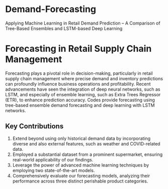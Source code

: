# Demand-Forecasting
Applying Machine Learning in Retail Demand Prediction – A Comparison of Tree-Based Ensembles and LSTM-based Deep Learning

# Forecasting in Retail Supply Chain Management

Forecasting plays a pivotal role in decision-making, particularly in retail supply chain management where precise demand and inventory predictions can profoundly influence business operations and profitability. Recent advancements have seen the integration of deep neural networks, such as LSTM, and especially of ensemble learning, such as Extra Trees Regressor (ETR), to enhance prediction accuracy.
Codes provide forecasting using tree-based ensemble demand forecasting and deep learning with LSTM networks.

## Key Contributions
1. Extend beyond using only historical demand data by incorporating diverse and also external features, such as weather and COVID-related data.
2. Employed a substantial dataset from a prominent supermarket, ensuring real-world applicability of our findings.
3. Leverage the power of advanced machine learning techniques by employing two state-of-the-art models.
4. Comprehensively evaluate our forecasting models, analyzing their performance across three distinct perishable product categories.

